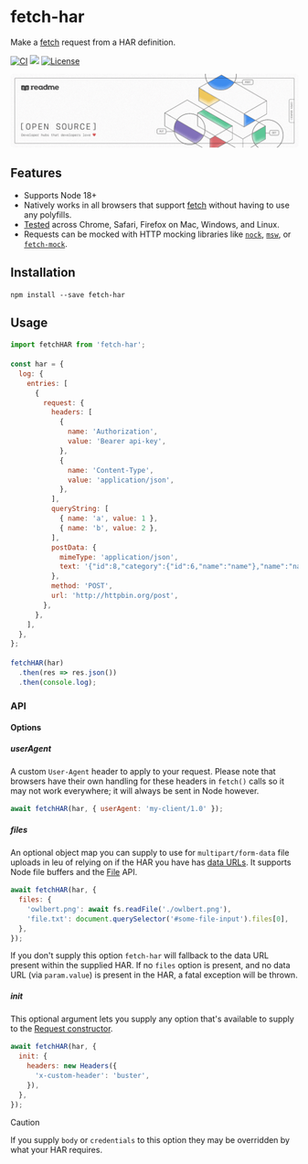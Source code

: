 # fetch-har

Make a [fetch](https://developer.mozilla.org/en-US/docs/Web/API/Fetch_API) request from a HAR definition.

[![CI](https://github.com/readmeio/fetch-har/workflows/CI/badge.svg)](https://github.com/readmeio/fetch-har/)
[![](https://img.shields.io/npm/v/fetch-har)](https://npm.im/fetch-har)
[![License](https://img.shields.io/npm/l/fetch-har.svg)](LICENSE)

[![](https://raw.githubusercontent.com/readmeio/.github/main/oss-header.png)](https://readme.io)

## Features

- Supports Node 18+
- Natively works in all browsers that support [fetch](https://developer.mozilla.org/en-US/docs/Web/API/Fetch_API) without having to use any polyfills.
- [Tested](https://github.com/readmeio/fetch-har/actions) across Chrome, Safari, Firefox on Mac, Windows, and Linux.
- Requests can be mocked with HTTP mocking libraries like [`nock`](https://npm.im/nock), [`msw`](https://npm.im/msw), or [`fetch-mock`](https://npm.im/fetch-mock).

## Installation

```
npm install --save fetch-har
```

## Usage

```js
import fetchHAR from 'fetch-har';

const har = {
  log: {
    entries: [
      {
        request: {
          headers: [
            {
              name: 'Authorization',
              value: 'Bearer api-key',
            },
            {
              name: 'Content-Type',
              value: 'application/json',
            },
          ],
          queryString: [
            { name: 'a', value: 1 },
            { name: 'b', value: 2 },
          ],
          postData: {
            mimeType: 'application/json',
            text: '{"id":8,"category":{"id":6,"name":"name"},"name":"name"}',
          },
          method: 'POST',
          url: 'http://httpbin.org/post',
        },
      },
    ],
  },
};

fetchHAR(har)
  .then(res => res.json())
  .then(console.log);
```

### API

#### Options

##### userAgent

A custom `User-Agent` header to apply to your request. Please note that browsers have their own handling for these headers in `fetch()` calls so it may not work everywhere; it will always be sent in Node however.

```js
await fetchHAR(har, { userAgent: 'my-client/1.0' });
```

##### files

An optional object map you can supply to use for `multipart/form-data` file uploads in leu of relying on if the HAR you have has [data URLs](https://developer.mozilla.org/en-US/docs/Web/HTTP/Basics_of_HTTP/Data_URIs). It supports Node file buffers and the [File](https://developer.mozilla.org/en-US/docs/Web/API/File) API.

```js
await fetchHAR(har, {
  files: {
    'owlbert.png': await fs.readFile('./owlbert.png'),
    'file.txt': document.querySelector('#some-file-input').files[0],
  },
});
```

If you don't supply this option `fetch-har` will fallback to the data URL present within the supplied HAR. If no `files` option is present, and no data URL (via `param.value`) is present in the HAR, a fatal exception will be thrown.

##### init

This optional argument lets you supply any option that's available to supply to the [Request constructor](https://developer.mozilla.org/en-US/docs/Web/API/Request/Request).

```js
await fetchHAR(har, {
  init: {
    headers: new Headers({
      'x-custom-header': 'buster',
    }),
  },
});
```

> [!CAUTION]
> If you supply `body` or `credentials` to this option they may be overridden by what your HAR requires.
